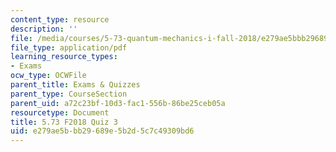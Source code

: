 ```yaml
---
content_type: resource
description: ''
file: /media/courses/5-73-quantum-mechanics-i-fall-2018/e279ae5bbb29689e5b2d5c7c49309bd6_MIT5_73F18_quiz3.pdf
file_type: application/pdf
learning_resource_types:
- Exams
ocw_type: OCWFile
parent_title: Exams & Quizzes
parent_type: CourseSection
parent_uid: a72c23bf-10d3-fac1-556b-86be25ceb05a
resourcetype: Document
title: 5.73 F2018 Quiz 3
uid: e279ae5b-bb29-689e-5b2d-5c7c49309bd6
---
```

